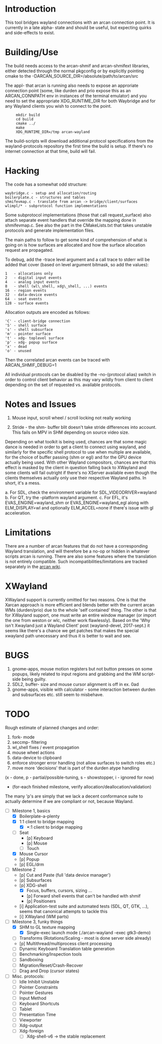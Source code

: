 Introduction
====
This tool bridges wayland connections with an arcan connection point. It is
currently in a late alpha- state and should be useful, but expecting quirks and
side-effects to exist.

Building/Use
====
The build needs access to the arcan-shmif and arcan-shmifext libraries,
either detected through the normal pkgconfig or by explicitly pointing
cmake to the -DARCAN\_SOURCE\_DIR=/absolute/path/to/arcan/src

The appl- that arcan is running also needs to expose an approriate connection
point (some, like durden and prio expose this as an ARCAN\_CONNPATH env in
instances of the terminal emulator) and you need to set the appropriate
XDG\_RUNTIME\_DIR for both Waybridge and for any Wayland clients you wish to
connect to the point.

         mkdir build
         cd build
         cmake ../
         make
         XDG_RUNTIME_DIR=/tmp arcan-wayland

The build-scripts will download additional protocol specifications from the
wayland-protocols repository the first time the build is setup. If there's
no internet connection at that time, build will fail.

Hacking
====
The code has a somewhat odd structure:

    waybridge.c - setup and allocation/routing
    boilerplate.c - structures and tables
    shmifevmap.c - translate from arcan -> bridge/client/surfaces
    wlimpl/* - subprotocol function implementations

Some subprotocol implementations (those that call request\_surface)
also attach separate event handlers that override the mapping done in
shmifevmap.c. See also the part in the CMakeLists.txt that takes unstable
protocols and generate implementation files.

The main paths to follow to get some kind of comprehension of what is going
on is how surfaces are allocated and how the surface allocation request are
propagated.

To debug, add the -trace level argument and a call trace to stderr will be
added that cover (based on level argument bitmask, so add the values):

    1   - allocations only
    2   - digital input events
    4   - analog input events
    8   - shell (wl\_shell, xdg\_shell, ...) events
    16  - region events
    32  - data-device events
    64  - seat events
    128 - surface events

Allocation outputs are encoded as follows:

    'C' - client-bridge connection
    'S' - shell surface
    's' - shell subsurface
    'm' - pointer surface
    't' - xdg- toplevel surface
    'p' - xdg- popup surface
    'x' - dead
    'o' - unused

Then the correlated arcan events can be traced with ARCAN\_SHMIF\_DEBUG=1

All individual protocols can be disabled by the -no-(protocol alias) switch
in order to control client behavior as this may vary wildly from client
to client depending on the set of requested vs. available protocols.

Notes and Issues
====
1. Mouse input, scroll wheel / scroll locking not really working

3. Stride - the shm- buffer blit doesn't take stride differences into
   account. This fails on MPV in SHM depending on source video size.

Depending on what toolkit is being used, chances are that some magic dance is
needed in order to get a client to connect using wayland, and similarly for the
specific shell protocol to use when multiple are available, for the choice of
buffer passing (shm or egl) and for the GPU device actually being used. With
other Wayland compositors, chances are that this effect is masked by the client
in question falling back to XWayland and some clients will fail outright if
there's no XServer available even though the clients themselves actually only
use their respective Wayland paths. In short, it's a mess.

a. For SDL, check the environment variable for SDL\_VIDEODRIVER=wayland
b. For QT, try the -platform wayland argument.
c. For EFL, it's EVAS\_ENGINE=wayland\_shm or EVAS\_ENGINE=wayland\_egl along
with ELM\_DISPLAY=wl and optionally ELM\_ACCEL=none if there's issue with
gl acceleration.

Limitations
====
There are a number of arcan features that do not have a corresponding
Wayland translation, and will therefore be a no-op or hidden in whatever
scripts arcan is running. There are also some features where the translation
is not entirely compatible. Such incompatibilities/limitations are tracked
separately in the [arcan wiki](https://github.com/letoram/arcan/wiki/wayland).

XWayland
====

XWayland support is currently omitted for two reasons. One is that the Xarcan
approach is more efficient and blends better with the current arcan WMs
(durden/prio) due to the whole 'self contained' thing. The other is that for
XWayland support, one must write an entire window manager (or import the one
from weston or wlc, neither work flawlessly). Based on the 'Why isn't Xwayland
just a Wayland Client' post (wayland-devel, 2017-sept.) it seems like there's a
chance we get patches that makes the special xwayland path unecessary and thus
it is better to wait and see.

BUGS
===
1. gnome-apps, mouse motion registers but not button presses on some
   popups, likely related to input regions and grabbing and the WM
	 script-side being guilty.
2. SDL2, buffer- size and mouse cursor alignment is off in ex. 0ad
3. gnome-apps, visible with calculator - some interaction between durden
   and subsurfaces etc. still seem to misbehave.

TODO
====

Rough estimate of planned changes and order:

1. fork- mode
2. seccmp- filtering
3. wl\_shell fixes / event propagation
4. mouse wheel actions
5. data-device to clipboard
6. enforce stronger error handling (not allow surfaces to switch roles etc.)
7. move more 'decisions' that is part of the durden atype handling

(x - done, p - partial/possible-tuning, s - showstopper, i - ignored for now)
+ (for-each finished milestone, verify allocation/deallocation/validation)

The many 'p's are simply that we lack a decent conformance suite to actually
determine if we are compliant or not, because Wayland.

- [ ] Milestone 1, basics
  - [x] Boilerplate-a-plenty
  - [x] 1:1 client to bridge mapping
    - [x] \*:1 client to bridge mapping
  - [ ] Seat
    - [p] Keyboard
    - [p] Mouse
    - [ ] Touch
  - [x] Mouse Cursor
  - [p] Popup
  - [p] EGL/drm
- [ ] Milestone 2
    - [p] Cut and Paste (full 'data device manager')
    - [p] Subsurfaces
    - [p] XDG-shell
      - [x] Focus, buffers, cursors, sizing ...
      - [p] Forward shell events that can't be handled with shmif
      - [p] Positioners
    - [i] Application-test suite and automated tests (SDL, QT, GTK, ...),
		      seems that canonical attempts to tackle this
    - [i] XWayland (WM parts)
- [ ] Milestone 3, funky things
  - [x] SHM to GL texture mapping
	- [x] Single-exec launch mode (./arcan-wayland -exec gtk3-demo)
  - [ ] Transforms (Rotations/Scaling - most is done server side already)
  - [p] Multithread/multiprocess client processing
  - [ ] Dynamic Keyboard Translation table generation
  - [ ] Benchmarking/Inspection tools
  - [ ] Sandboxing
  - [ ] Migration/Reset/Crash-Recover
  - [ ] Drag and Drop (cursor states)

- [ ] Misc. protocols:
  - [ ] Idle Inhibit Unstable
  - [ ] Pointer Constraints
  - [ ] Pointer Gestures
  - [ ] Input Method
  - [ ] Keyboard Shortcuts
  - [ ] Tablet
  - [ ] Presentation Time
  - [ ] Viewporter
  - [ ] Xdg-output
  - [ ] Xdg-foreign
	- [ ] Xdg-shell-v6 -> the stable replacement
